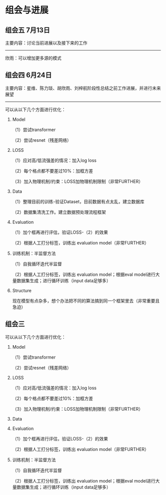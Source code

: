 # 组会与进展

## 组会五 7月13日

主要内容：讨论当前进展以及接下来的工作

---

欣雨：可以增加更多源的模式




## 组会四 6月24日

主要内容：星维、陈力琰、胡欣雨、刘梓航阶段性总结之前工作进展，并进行未来展望

---

可以从以下几个方面进行优化：

1. Model

    （1）尝试transformer

    （2）尝试resnet（残差网络）

2. LOSS

    （1）应对高/低流强差的情况：加入log loss

    （2）每个格点都不要差过10%：加框方差

    （3）加入物理机制/约束：LOSS加物理机制限制（非常FURTHER）

3. Data

    （1）整理目前的训练-验证Dataset，目前数据有点太乱，建立数据库

    （2）数据集清洗工作。建立数据预处理流程框架

4. Evaluation

    （1）加个框再进行评估，验证LOSS-（2）的效果

    （2）根据人工打分标签，训练出 evaluation model（非常FURTHER）

5. 训练机制：半监督方法

    （1）自我循环迭代半监督

    （2）根据人工打分标签，训练出 evaluation model；根据eval model进行大量数据集生成；进行循环训练（input data足够多）

6. Structure

    现在模型有点杂多，想个办法把不同的算法搞到同一个框架里去（非常重要且急迫）

## 组会三

可以从以下几个方面进行优化：

1. Model

    （1）尝试transformer

    （2）尝试resnet（残差网络）

2. LOSS

    （1）应对高/低流强差的情况：加入log loss

    （2）每个格点都不要差过10%：加框方差

    （3）加入物理机制/约束：LOSS加物理机制限制（非常FURTHER）

3. Data


4. Evaluation

    （1）加个框再进行评估，验证LOSS-（2）的效果

    （2）根据人工打分标签，训练出 evaluation model（非常FURTHER）

5. 训练机制：半监督方法

    （1）自我循环迭代半监督

    （2）根据人工打分标签，训练出 evaluation model；根据eval model进行大量数据集生成；进行循环训练（input data足够多）

